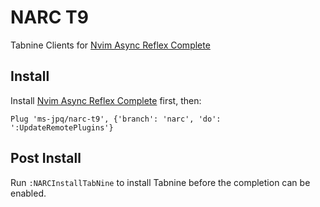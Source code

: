 # NARC T9

Tabnine Clients for [Nvim Async Reflex Complete](https://github.com/ms-jpq/narc)

## Install

Install [Nvim Async Reflex Complete](https://github.com/ms-jpq/narc) first, then:

```VimL
Plug 'ms-jpq/narc-t9', {'branch': 'narc', 'do': ':UpdateRemotePlugins'}
```

## Post Install

Run `:NARCInstallTabNine` to install Tabnine before the completion can be enabled.
